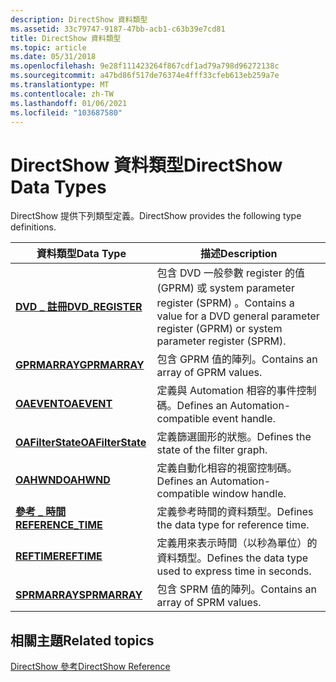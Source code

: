 ```yaml
---
description: DirectShow 資料類型
ms.assetid: 33c79747-9187-47bb-acb1-c63b39e7cd81
title: DirectShow 資料類型
ms.topic: article
ms.date: 05/31/2018
ms.openlocfilehash: 9e28f111423264f867cdf1ad79a798d96272138c
ms.sourcegitcommit: a47bd86f517de76374e4fff33cfeb613eb259a7e
ms.translationtype: MT
ms.contentlocale: zh-TW
ms.lasthandoff: 01/06/2021
ms.locfileid: "103687580"
---
```

# <a name="directshow-data-types"></a><span data-ttu-id="30139-103">DirectShow 資料類型</span><span class="sxs-lookup"><span data-stu-id="30139-103">DirectShow Data Types</span></span>

<span data-ttu-id="30139-104">DirectShow 提供下列類型定義。</span><span class="sxs-lookup"><span data-stu-id="30139-104">DirectShow provides the following type definitions.</span></span>



| <span data-ttu-id="30139-105">資料類型</span><span class="sxs-lookup"><span data-stu-id="30139-105">Data Type</span></span>                                 | <span data-ttu-id="30139-106">描述</span><span class="sxs-lookup"><span data-stu-id="30139-106">Description</span></span>                                                                                       |
|-------------------------------------------|---------------------------------------------------------------------------------------------------|
| [<span data-ttu-id="30139-107">**DVD \_ 註冊**</span><span class="sxs-lookup"><span data-stu-id="30139-107">**DVD\_REGISTER**</span></span>](dvd-register.md)     | <span data-ttu-id="30139-108">包含 DVD 一般參數 register 的值 (GPRM) 或 system parameter register (SPRM) 。</span><span class="sxs-lookup"><span data-stu-id="30139-108">Contains a value for a DVD general parameter register (GPRM) or system parameter register (SPRM).</span></span> |
| [<span data-ttu-id="30139-109">**GPRMARRAY**</span><span class="sxs-lookup"><span data-stu-id="30139-109">**GPRMARRAY**</span></span>](gprmarray.md)            | <span data-ttu-id="30139-110">包含 GPRM 值的陣列。</span><span class="sxs-lookup"><span data-stu-id="30139-110">Contains an array of GPRM values.</span></span>                                                                 |
| [<span data-ttu-id="30139-111">**OAEVENT**</span><span class="sxs-lookup"><span data-stu-id="30139-111">**OAEVENT**</span></span>](oaevent.md)                | <span data-ttu-id="30139-112">定義與 Automation 相容的事件控制碼。</span><span class="sxs-lookup"><span data-stu-id="30139-112">Defines an Automation-compatible event handle.</span></span>                                                    |
| [<span data-ttu-id="30139-113">**OAFilterState**</span><span class="sxs-lookup"><span data-stu-id="30139-113">**OAFilterState**</span></span>](oafilterstate.md)    | <span data-ttu-id="30139-114">定義篩選圖形的狀態。</span><span class="sxs-lookup"><span data-stu-id="30139-114">Defines the state of the filter graph.</span></span>                                                            |
| [<span data-ttu-id="30139-115">**OAHWND**</span><span class="sxs-lookup"><span data-stu-id="30139-115">**OAHWND**</span></span>](oahwnd.md)                  | <span data-ttu-id="30139-116">定義自動化相容的視窗控制碼。</span><span class="sxs-lookup"><span data-stu-id="30139-116">Defines an Automation-compatible window handle.</span></span>                                                   |
| [<span data-ttu-id="30139-117">**參考 \_ 時間**</span><span class="sxs-lookup"><span data-stu-id="30139-117">**REFERENCE\_TIME**</span></span>](reference-time.md) | <span data-ttu-id="30139-118">定義參考時間的資料類型。</span><span class="sxs-lookup"><span data-stu-id="30139-118">Defines the data type for reference time.</span></span>                                                         |
| [<span data-ttu-id="30139-119">**REFTIME**</span><span class="sxs-lookup"><span data-stu-id="30139-119">**REFTIME**</span></span>](reftime.md)                | <span data-ttu-id="30139-120">定義用來表示時間（以秒為單位）的資料類型。</span><span class="sxs-lookup"><span data-stu-id="30139-120">Defines the data type used to express time in seconds.</span></span>                                            |
| [<span data-ttu-id="30139-121">**SPRMARRAY**</span><span class="sxs-lookup"><span data-stu-id="30139-121">**SPRMARRAY**</span></span>](sprmarray.md)            | <span data-ttu-id="30139-122">包含 SPRM 值的陣列。</span><span class="sxs-lookup"><span data-stu-id="30139-122">Contains an array of SPRM values.</span></span>                                                                 |



 

## <a name="related-topics"></a><span data-ttu-id="30139-123">相關主題</span><span class="sxs-lookup"><span data-stu-id="30139-123">Related topics</span></span>

<dl> <dt>

[<span data-ttu-id="30139-124">DirectShow 參考</span><span class="sxs-lookup"><span data-stu-id="30139-124">DirectShow Reference</span></span>](directshow-reference.md)
</dt> </dl>

 

 



